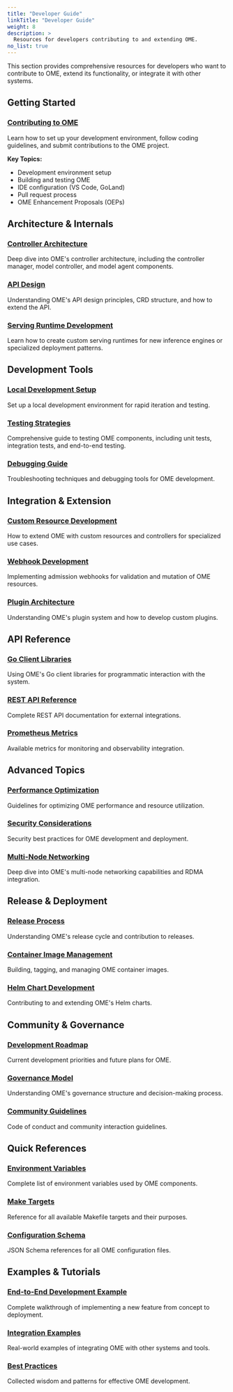 ```yaml
---
title: "Developer Guide"
linkTitle: "Developer Guide"
weight: 8
description: >
  Resources for developers contributing to and extending OME.
no_list: true
---
```


This section provides comprehensive resources for developers who want to contribute to OME, extend its functionality, or integrate it with other systems.

## Getting Started

### [Contributing to OME](/ome/docs/developer-guide/contributing/)

Learn how to set up your development environment, follow coding guidelines, and submit contributions to the OME project.

**Key Topics:**
- Development environment setup
- Building and testing OME
- IDE configuration (VS Code, GoLand)
- Pull request process
- OME Enhancement Proposals (OEPs)

## Architecture & Internals

### [Controller Architecture](/ome/docs/developer-guide/controller-architecture/)

Deep dive into OME's controller architecture, including the controller manager, model controller, and model agent components.

### [API Design](/ome/docs/developer-guide/api-design/)

Understanding OME's API design principles, CRD structure, and how to extend the API.

### [Serving Runtime Development](/ome/docs/developer-guide/serving-runtime-development/)

Learn how to create custom serving runtimes for new inference engines or specialized deployment patterns.

## Development Tools

### [Local Development Setup](/ome/docs/developer-guide/local-development/)

Set up a local development environment for rapid iteration and testing.

### [Testing Strategies](/ome/docs/developer-guide/testing/)

Comprehensive guide to testing OME components, including unit tests, integration tests, and end-to-end testing.

### [Debugging Guide](/ome/docs/developer-guide/debugging/)

Troubleshooting techniques and debugging tools for OME development.

## Integration & Extension

### [Custom Resource Development](/ome/docs/developer-guide/custom-resources/)

How to extend OME with custom resources and controllers for specialized use cases.

### [Webhook Development](/ome/docs/developer-guide/webhooks/)

Implementing admission webhooks for validation and mutation of OME resources.

### [Plugin Architecture](/ome/docs/developer-guide/plugins/)

Understanding OME's plugin system and how to develop custom plugins.

## API Reference

### [Go Client Libraries](/ome/docs/developer-guide/client-libraries/)

Using OME's Go client libraries for programmatic interaction with the system.

### [REST API Reference](/ome/docs/developer-guide/rest-api/)

Complete REST API documentation for external integrations.

### [Prometheus Metrics](/ome/docs/developer-guide/metrics/)

Available metrics for monitoring and observability integration.

## Advanced Topics

### [Performance Optimization](/ome/docs/developer-guide/performance/)

Guidelines for optimizing OME performance and resource utilization.

### [Security Considerations](/ome/docs/developer-guide/security/)

Security best practices for OME development and deployment.

### [Multi-Node Networking](/ome/docs/developer-guide/networking/)

Deep dive into OME's multi-node networking capabilities and RDMA integration.

## Release & Deployment

### [Release Process](/ome/docs/developer-guide/release-process/)

Understanding OME's release cycle and contribution to releases.

### [Container Image Management](/ome/docs/developer-guide/container-images/)

Building, tagging, and managing OME container images.

### [Helm Chart Development](/ome/docs/developer-guide/helm-charts/)

Contributing to and extending OME's Helm charts.

## Community & Governance

### [Development Roadmap](/ome/docs/developer-guide/roadmap/)

Current development priorities and future plans for OME.

### [Governance Model](/ome/docs/developer-guide/governance/)

Understanding OME's governance structure and decision-making process.

### [Community Guidelines](/ome/docs/developer-guide/community/)

Code of conduct and community interaction guidelines.

## Quick References

### [Environment Variables](/ome/docs/developer-guide/environment-variables/)

Complete list of environment variables used by OME components.

### [Make Targets](/ome/docs/developer-guide/make-targets/)

Reference for all available Makefile targets and their purposes.

### [Configuration Schema](/ome/docs/developer-guide/configuration-schema/)

JSON Schema references for all OME configuration files.

## Examples & Tutorials

### [End-to-End Development Example](/ome/docs/developer-guide/e2e-example/)

Complete walkthrough of implementing a new feature from concept to deployment.

### [Integration Examples](/ome/docs/developer-guide/integration-examples/)

Real-world examples of integrating OME with other systems and tools.

### [Best Practices](/ome/docs/developer-guide/best-practices/)

Collected wisdom and patterns for effective OME development. 